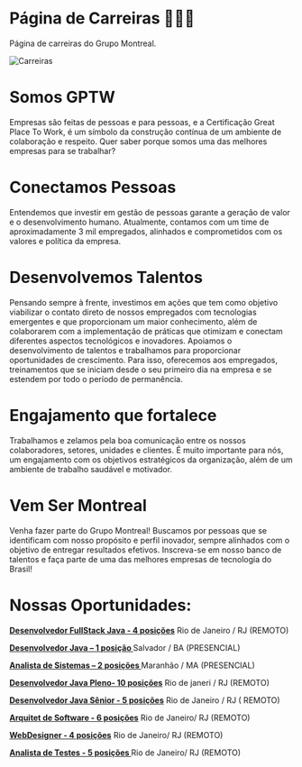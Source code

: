 # Página de Carreiras 👨🏽‍💻
Página de carreiras do Grupo Montreal.

![Carreiras](/images/CARREIRAS%20I.jpg)

# **Somos GPTW**
Empresas são feitas de pessoas e para pessoas, e a Certificação Great Place To Work, é um símbolo da construção contínua de um ambiente de colaboração e respeito. Quer saber porque somos uma das melhores empresas para se trabalhar?

# **Conectamos Pessoas**
Entendemos que investir em gestão de pessoas garante a geração de valor e o desenvolvimento humano. Atualmente, contamos com um time de aproximadamente 3 mil empregados, alinhados e comprometidos com os valores e política da empresa.

# **Desenvolvemos Talentos**
Pensando sempre à frente, investimos em ações que tem como objetivo viabilizar o contato direto de nossos empregados com tecnologias emergentes e que proporcionam um maior conhecimento, além de colaborarem com a implementação de práticas que otimizam e conectam diferentes aspectos tecnológicos e inovadores.
Apoiamos o desenvolvimento de talentos e trabalhamos para proporcionar oportunidades de crescimento. Para isso, oferecemos aos empregados, treinamentos que se iniciam desde o seu primeiro dia na empresa e se estendem por todo o período de permanência.

# **Engajamento que fortalece**
Trabalhamos e zelamos pela boa comunicação entre os nossos colaboradores, setores, unidades e clientes. É muito importante para nós, um engajamento com os objetivos estratégicos da organização, além de um ambiente de trabalho saudável e motivador.

# **Vem Ser Montreal**
Venha fazer parte do Grupo Montreal! Buscamos por pessoas que se identificam com nosso propósito e perfil inovador, sempre alinhados com o objetivo de entregar resultados efetivos.
Inscreva-se em nosso banco de talentos e faça parte de uma das melhores empresas de tecnologia do Brasil!

# **Nossas Oportunidades:**

**[Desenvolvedor FullStack Java - 4 posições](https://www.linkedin.com/jobs/search/?currentJobId=2869595803&keywords=montreal%20oficial)** Rio de Janeiro / RJ (REMOTO)

**[Desenvolvedor Java – 1 posição ](https://www.linkedin.com/jobs/search/?f_TPR=r86400&keywords=montreal%20oficial)** Salvador / BA (PRESENCIAL)

**[Analista de Sistemas – 2 posições ](https://www.linkedin.com/jobs/search/?currentJobId=2865602115&f_TPR=r604800&keywords=montreal%20oficial)** Maranhão / MA (PRESENCIAL)

**[Desenvolvedor Java Pleno- 10 posições](https://curriculo.montreal.com.br/FrameHtml/RM/Rhu-BancoTalentos/#/RM/Rhu-BancoTalentos/painelVagas/lista)** Rio de janeri  / RJ (REMOTO)

**[Desenvolvedor Java Sênior - 5 posições](https://curriculo.montreal.com.br/FrameHtml/RM/Rhu-BancoTalentos/#/RM/Rhu-BancoTalentos/painelVagas/lista)** Rio de Janeiro / RJ  ( REMOTO)

**[Arquitet  de  Software - 6 posições](https://curriculo.montreal.com.br/FrameHtml/RM/Rhu-BancoTalentos/#/RM/Rhu-BancoTalentos/painelVagas/lista)** Rio de Janeiro/ RJ (REMOTO)

**[WebDesigner - 4 posições](https://curriculo.montreal.com.br/FrameHtml/RM/Rhu-BancoTalentos/#/RM/Rhu-BancoTalentos/painelVagas/lista)** Rio de Janeiro/ RJ (REMOTO)

**[Analista de Testes - 5 posições ](urriculo.montreal.com.br/FrameHtml/RM/Rhu-BancoTalentos/#/RM/Rhu-BancoTalentos/painelVagas/detalhesVaga/questionarios?codColigada=1&codSelecao=427&codVaga=1)** Rio de Janeiro/ RJ (REMOTO)
